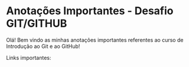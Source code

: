 # Anotações Importantes - Desafio GIT/GITHUB



Olá! Bem vindo as minhas anotações importantes referentes ao curso de Introdução ao Git e ao GitHub!



Links importantes:



